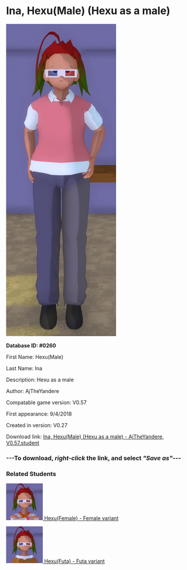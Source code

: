 # Ina, Hexu(Male) (Hexu as a male)

<img src="../../Files/Images/Ina, Hexu(Male) (Hexu as a male).png" title="Ina, Hexu(Male) (Hexu as a male) - AjTheYandere, V0.57">

**Database ID: #0260**

First Name: Hexu(Male)

Last Name: Ina

Description: Hexu as a male

Author: AjTheYandere

Compatable game version: V0.57

First appearance: 9/4/2018

Created in version: V0.27

Download link: <a href="https://raw.githubusercontent.com/Arbiter1223/Daigaku-Gurashi-Custom-Students/master/Files/Student%20Files/Ina%2C%20Hexu(Male)%20(Hexu%20as%20a%20male)%20-%20AjTheYandere%2C%20V0.57.student">Ina, Hexu(Male) (Hexu as a male) - AjTheYandere, V0.57.student</a>

### ---**To download, _right-click_ the link, and select _"Save as"_**---

### Related Students

<a href="Ina, Hexu(Female) (Hexu as a female).md"><img src="../../Files/Thumbs/Ina, Hexu(Female) (Hexu as a female).png" height="100" width="100" title="Ina, Hexu(Female) (Hexu as a female) - AjTheYandere, V0.57"></a><a href="Ina, Hexu(Female) (Hexu as a female).md"> Hexu(Female) - Female variant</a>

<a href="Ina, Hexu(Futa) (Hexu as a futa).md"><img src="../../Files/Thumbs/Ina, Hexu(Futa) (Hexu as a futa).png" height="100" width="100" title="Ina, Hexu(Futa) (Hexu as a futa) - AjTheYandere, V0.57"></a><a href="Ina, Hexu(Futa) (Hexu as a futa).md"> Hexu(Futa) - Futa variant</a>

